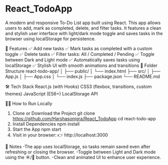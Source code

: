 # React_TodoApp
A modern and responsive To-Do List app built using React. This app allows users to add, mark as completed, delete, and filter tasks. It features a clean and stylish user interface with light/dark mode toggle and saves tasks in the browser using localStorage for persistence.

🚀 Features
✅ Add new tasks
✅ Mark tasks as completed with a custom toggle
✅ Delete tasks
✅ Filter tasks: All / Completed / Pending
✅ Toggle between Dark and Light mode
✅ Automatically saves tasks using localStorage
✅ Stylish UI with smooth animations and transitions
📂 Folder Structure
react-todo-app/
│
├── public/
│   └── index.html
├── src/
│   ├── App.js
│   ├── App.css
│   └── index.js
├── package.json
└── README.md

🛠 Tech Stack
React.js (with Hooks)
CSS3 (flexbox, transitions, custom themes)
JavaScript (ES6+)
LocalStorage API

🧑‍💻 How to Run Locally
1. Clone or Download the Project
git clone https://github.com/Harshasonigra/React_TodoApp
cd react-todo-app
2. Install Dependencies
   npm install
3. Start the App
   npm start
4. Visit in your browser:
   👉 http://localhost:3000
   
💬 Notes
-The app uses localStorage, so tasks remain saved even after refreshing or closing the browser.
-Toggle between Light and Dark mode using the ☀️/🌙 button.
-Clean and animated UI to enhance user experience.


